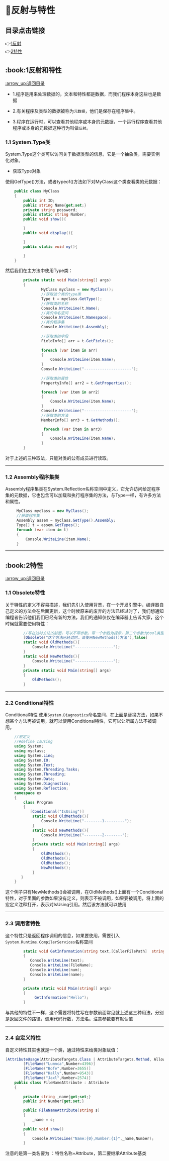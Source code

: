 # :file_folder:反射与特性
<p id="title"></p>

## 目录点击链接
:point_right:<a href="#one" >1反射<a><br>
:point_right:<a href="#two" >2特性<a><br>

<h2 id = "one">:book:1反射和特性</h2>
<a href="#title">:arrow_up:返回目录</a>
    
* 1.程序是用来处理数据的，文本和特性都是数据，而我们程序本身这些也是数据

* 2.有关程序及类型的数据被称为`元数据`，他们是保存在程序集中。

* 3.程序在运行时，可以查看其他程序或本身的元数据，一个运行程序查看其他程序或本身的元数据这种行为叫做`反射`。

### 1.1  System.Type类 ###

System.Type这个类可以访问关于数据类型的信息，它是一个抽象类，需要实例化对象。

* 获取Type对象

使用GetType()方法，或者typeof()方法如下对MyClass这个类查看类的元数据：

```C#
    public class MyClass
    {
        public int ID;
        public string Name{get;set;}
        private string possword;
        public static string Number;
        public void show(){

        }
        public void display(){

        }
        public static void my(){

        }
    }
```

然后我们在主方法中使用Type类：

```C#
        private static void Main(string[] args)
        {         
                MyClass myclass = new MyClass();
                //获取这个类的type类
                Type t = myclass.GetType();
                //获取类的名称 
                Console.WriteLine(t.Name);
                //类的命名空间
                Console.WriteLine(t.Namespace);
                //类的程序集
                Console.WriteLine(t.Assembly);
                
                //获取类的字段
                FieldInfo[] arr = t.GetFields();
                
                foreach (var item in arr)
                {
                    Console.WriteLine(item.Name);
                }
                Console.WriteLine("---------------------");
                
                //获取类的属性
                PropertyInfo[] arr2 = t.GetProperties();

                foreach (var item in arr2)
                {
                    Console.WriteLine(item.Name);
                }
                Console.WriteLine("---------------------");
                //获取类的方法
                MemberInfo[] arr3 = t.GetMethods();

                 foreach (var item in arr3)
                {
                    Console.WriteLine(item.Name);
                } 
        }
 ```
 
 对于上述的三种取法，只能对类的公有成员进行读取。
 ****
 
### 1.2 Assembly程序集类 ###
 
Assembly程序集类在System.Reflection名称空间中定义，它允许访问给定程序集的元数据，它也包含可以加载和执行程序集的方法，与Type一样，有许多方法和属性。

```C#
     MyClass myclass = new MyClass();
     //获取程序集
     Assembly assem = myclass.GetType().Assembly;
     Type[] t = assem.GetTypes();
     foreach (var item in t)
     {
         Console.WriteLine(item.Name);
     }
```

****
<h2 id = "two">:book:2特性</h2>
<a href="#title">:arrow_up:返回目录</a>

### 1.1 Obsolete特性 ###

关于特性的定义不容易描述，我们先引入使用背景，在一个开发引擎中，编译器自己定义的方法会在后面更新，这个时候原来的废弃的方法已经过时了，我们想通知编程者告诉他们我们已经有新的方法，我们的通知仅仅在编译器上告诉大家，这个时候就需要使用特性：

```C#
        //写在过时方法的前面，可以不带参数，带一个参数为提示，第二个参数为bool类型，代表是否标志错误,true代表错误不能使用，false只是警告可以使用这个方法，参数可有可无.
        [Obsolete("这个方法已经过时，请使用NewMethods()方法"),false]
        static void OldMethods(){
            Console.WriteLine("-----------------");
        }
        static void NewMethods(){
            Console.WriteLine("-----------------");
        }
        private static void Main(string[] args)
        {         
            OldMethods();
        }
```

****


### 2.2 Conditional特性 ###

Conditional特性 使用`System.Diagnostics`命名空间，在上面是替换方法，如果不想某个方法再被调用，就可以使用Conditional特性，它可以让所属方法不被调用。

```C#
    //宏定义
    //#define IsUsing
    using System;
    using myclass;
    using System.Linq;
    using System.IO;
    using System.Text;
    using System.Threading.Tasks;
    using System.Threading;
    using System.Data;
    using System.Diagnostics;
    using System.Reflection;
    namespace ex
    {
        class Program
        {   
           [Conditional("IsUsing")]
            static void OldMethods(){
                Console.WriteLine("--------1---------");
            }
            static void NewMethods(){
                Console.WriteLine("--------2--------");
            }
            private static void Main(string[] args)
            {            
                OldMethods();
                OldMethods();
                OldMethods();
                NewMethods();
            }
       }
    }  
```

这个例子只有NewMethods()会被调用，在OldMethods()上面有一个Conditional特性，对于里面的参数如果没有定义，则表示不被调用，如果要被调用，将上面的宏定义注释打开，表示对IsUsing引用。然后该方法就可以使用

****

### 2.3 调用者特性 ###

这个特性只是返回程序调用的信息，如果要使用，需要引入`System.Runtime.CompilerServices`名称空间

```C#
        static void GetInformation(string text,[CallerFilePath]  string FileName="",[CallerLineNumber] int num=0,[CallerMemberName] string name ="" )
        {
           Console.WriteLine(text);
           Console.WriteLine(FileName);
           Console.WriteLine(num);
           Console.WriteLine(name);
        }

        private static void Main(string[] args)
        {            
             GetInformation("Hello");       
        }
```
与其他的特性不一样，这个需要将特性写在参数前面常见就上述这三种用法，分别是返回文件的路径，调用代码行数，方法名。注意参数要有默认值

****
### 2.4 自定义特性 ###

自定义特性其实也就是一个类，通过特性来给类对象赋值：

```C#
[AttributeUsage(AttributeTargets.Class | AttributeTargets.Method, AllowMultiple = true, Inherited = false)]
        [FileName("Lumnca",Number=4396)]
        [FileName("Bofe",Number=3655)]
        [FileName("Kally",Number=9543)]
        [FileName("Jaxl",Number=2574)]
    public class FileNameAttribute : Attribute
    {
 
        private string _name{get;set;}
        public int Number{get;set;}

        public FileNameAttribute(string s)
        {
            _name = s;
        }
        public void show()
        {
            Console.WriteLine("Name:{0},Number:{1}",_name,Number);
        }
```
注意的是第一类名要为 ：特性名称+Attribute，第二要继承Attribute基类

